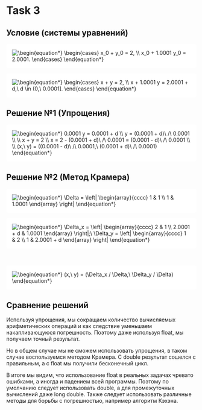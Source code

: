# Task 3

## Условие (системы уравнений)

<img style="padding:15px; background-color:white; border-radius: 5px;" src="https://i.upmath.me/svg/%0A%20%20%5Cbegin%7Bequation*%7D%0A%20%20%20%20%5Cbegin%7Bcases%7D%0A%20%20%20%20%20%20x_0%20%2B%20y_0%20%3D%202%2C%0A%20%20%20%20%20%20%5C%5C%0A%20%20%20%20%20%20x_0%20%2B%201.0001%20y_0%20%3D%202.0001.%0A%20%20%20%20%5Cend%7Bcases%7D%0A%20%20%5Cend%7Bequation*%7D%0A" alt="
  \begin{equation*}
    \begin{cases}
      x_0 + y_0 = 2,
      \\
      x_0 + 1.0001 y_0 = 2.0001.
    \end{cases}
  \end{equation*}
" />

<img style="padding:15px; background-color:white; border-radius: 5px;" src="https://i.upmath.me/svg/%0A%20%20%5Cbegin%7Bequation*%7D%0A%20%20%20%20%5Cbegin%7Bcases%7D%0A%20%20%20%20%20%20x%20%2B%20y%20%3D%202%2C%0A%20%20%20%20%20%20%5C%5C%0A%20%20%20%20%20%20x%20%2B%201.0001%20y%20%3D%202.0001%20%2B%20d%2C%5C%20d%20%5Cin%20(0%2C%5C%200.0001%5D.%0A%20%20%20%20%5Cend%7Bcases%7D%0A%20%20%5Cend%7Bequation*%7D%0A" alt="
  \begin{equation*}
    \begin{cases}
      x + y = 2,
      \\
      x + 1.0001 y = 2.0001 + d,\ d \in (0,\ 0.0001].
    \end{cases}
  \end{equation*}
" />

## Решение №1 (Упрощения)

<img style="padding:15px; background-color:white; border-radius: 5px;" src="https://i.upmath.me/svg/%0A%20%20%5Cbegin%7Bequation*%7D%0A%20%20%20%200.0001%20y%20%3D%200.0001%20%2B%20d%0A%20%20%20%20%5C%5C%0A%20%20%20%20y%20%3D%20(0.0001%20%2B%20d)%5C%20%2F%5C%200.0001%0A%20%20%20%20%5C%5C%0A%20%20%20%20%5C%5C%0A%20%20%20%20x%20%2B%20y%20%3D%202%0A%20%20%20%20%5C%5C%0A%20%20%20%20x%20%3D%202%20-%20(0.0001%20%2B%20d)%5C%20%2F%5C%200.0001%20%3D%20(0.0001%20-%20d)%5C%20%2F%5C%200.0001%0A%20%20%20%20%5C%5C%0A%20%20%20%20%5C%5C%0A%20%20%20%20(x%2C%5C%20y)%20%3D%20((0.0001%20-%20d)%5C%20%2F%5C%200.0001%2C%5C%20(0.0001%20%2B%20d)%5C%20%2F%5C%200.0001)%0A%20%20%5Cend%7Bequation*%7D%0A" alt="
  \begin{equation*}
    0.0001 y = 0.0001 + d
    \\
    y = (0.0001 + d)\ /\ 0.0001
    \\
    \\
    x + y = 2
    \\
    x = 2 - (0.0001 + d)\ /\ 0.0001 = (0.0001 - d)\ /\ 0.0001
    \\
    \\
    (x,\ y) = ((0.0001 - d)\ /\ 0.0001,\ (0.0001 + d)\ /\ 0.0001)
  \end{equation*}
" />

## Решение №2 (Метод Крамера)

<img style="padding:15px; background-color:white; border-radius: 5px;" src="https://i.upmath.me/svg/%0A%20%20%5Cbegin%7Bequation*%7D%0A%20%20%20%20%5CDelta%20%3D%20%5Cleft%7C%0A%20%20%20%20%20%20%20%20%20%20%20%20%20%20%20%5Cbegin%7Barray%7D%7Bcccc%7D%0A%20%20%20%20%20%20%20%20%20%20%20%20%20%20%20%20%201%20%26%201%0A%20%20%20%20%20%20%20%20%20%20%20%20%20%20%20%20%20%5C%5C%0A%20%20%20%20%20%20%20%20%20%20%20%20%20%20%20%20%201%20%26%201.0001%0A%20%20%20%20%20%20%20%20%20%20%20%20%20%20%20%5Cend%7Barray%7D%0A%20%20%20%20%20%20%20%20%20%20%20%20%20%5Cright%7C%0A%20%20%5Cend%7Bequation*%7D%0A" alt="
  \begin{equation*}
    \Delta = \left|
               \begin{array}{cccc}
                 1 &amp; 1
                 \\
                 1 &amp; 1.0001
               \end{array}
             \right|
  \end{equation*}
" />

<img style="padding:15px; background-color:white; border-radius: 5px;" src="https://i.upmath.me/svg/%0A%20%20%5Cbegin%7Bequation*%7D%0A%20%20%20%20%5CDelta_x%20%3D%20%5Cleft%7C%0A%20%20%20%20%20%20%20%20%20%20%20%20%20%20%20%5Cbegin%7Barray%7D%7Bcccc%7D%0A%20%20%20%20%20%20%20%20%20%20%20%20%20%20%20%20%202%20%26%201%0A%20%20%20%20%20%20%20%20%20%20%20%20%20%20%20%20%20%5C%5C%0A%20%20%20%20%20%20%20%20%20%20%20%20%20%20%20%20%202.0001%20%2B%20d%20%26%201.0001%0A%20%20%20%20%20%20%20%20%20%20%20%20%20%20%20%5Cend%7Barray%7D%0A%20%20%20%20%20%20%20%20%20%20%20%20%20%5Cright%7C%3B%5C%20%0A%20%20%20%20%5CDelta_y%20%3D%20%5Cleft%7C%0A%20%20%20%20%20%20%20%20%20%20%20%20%20%20%20%5Cbegin%7Barray%7D%7Bcccc%7D%0A%20%20%20%20%20%20%20%20%20%20%20%20%20%20%20%20%201%20%26%202%0A%20%20%20%20%20%20%20%20%20%20%20%20%20%20%20%20%20%5C%5C%0A%20%20%20%20%20%20%20%20%20%20%20%20%20%20%20%20%201%20%26%202.0001%20%2B%20d%0A%20%20%20%20%20%20%20%20%20%20%20%20%20%20%20%5Cend%7Barray%7D%0A%20%20%20%20%20%20%20%20%20%20%20%20%20%5Cright%7C%0A%20%20%5Cend%7Bequation*%7D%0A" alt="
  \begin{equation*}
    \Delta_x = \left|
               \begin{array}{cccc}
                 2 &amp; 1
                 \\
                 2.0001 + d &amp; 1.0001
               \end{array}
             \right|;\
    \Delta_y = \left|
               \begin{array}{cccc}
                 1 &amp; 2
                 \\
                 1 &amp; 2.0001 + d
               \end{array}
             \right|
  \end{equation*}
" />

&nbsp;

<img style="padding:15px; background-color:white; border-radius: 5px;" src="https://i.upmath.me/svg/%0A%20%20%5Cbegin%7Bequation*%7D%0A%20%20%20%20(x%2C%5C%20y)%20%3D%20(%5CDelta_x%20%2F%20%5CDelta%2C%5C%20%5CDelta_y%20%2F%20%5CDelta)%0A%20%20%5Cend%7Bequation*%7D%0A" alt="
  \begin{equation*}
    (x,\ y) = (\Delta_x / \Delta,\ \Delta_y / \Delta)
  \end{equation*}
" />

## Сравнение решений
Используя упрощения, мы сокращаем количество вычисляемых арифметических операций и как следствие уменьшаем накапливающуюся погрешность.
Поэтому даже используя float, мы получаем точный результат.

Но в общем случае мы не сможем использовать упрощения, в таком случае воспользуемся методом Крамера. С double результат сошелся с правильным, а с float мы получили бесконечный цикл.

В итоге мы видим, что использование float в реальных задачах чревато ошибками, а иногда и падением всей программы. Поэтому по умолчанию следует использовать double, а для промежуточных вычислений даже long double. Также следует использовать различные методы для борьбы с погрешностью, например алгоритм Кэхэна.
